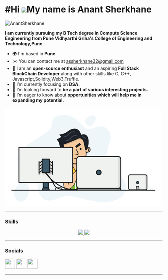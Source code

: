 #Hi ![](https://user-images.githubusercontent.com/18350557/176309783-0785949b-9127-417c-8b55-ab5a4333674e.gif)My name is Anant Sherkhane
===================================================================================================================================

<p align="left"> <img src="https://komarev.com/ghpvc/?username=Anant2090&label=Profile%20views&color=0e75b6&style=flat" alt="AnantSherkhane" /> </p>

**I am currently pursuing my B Tech degree in Compute Science Engineering from Pune Vidhyarthi Griha's College of Engineering and Technology,Pune**

* 🌍  I'm based in **Pune**
* ✉️  You can contact me at [assherkhane32@gmail.com](mailto:assherkhane32@gmail.com)
* 🧠 I am an **open-source enthusiast** and an aspiring **Full Stack BlockChain Developer** along with other skills like C, C++, Javascript,Solidity,Web3,Truffle.
* 🌱 I’m currently focusing on **DSA.**
* 👯 I’m looking forward to **be a part of various interesting projects.**
* 🤝 I’m eager to know about **opportunities which will help me in expanding my potential.**

<img alt="GIF" src="https://github.com/rahulvarma5297/rahulvarma5297/blob/main/hadder.gif?raw=true" width="500"/> 

<hr/>

### Skills
<p align="center">

  <a href="https://skillicons.dev">
    <img src="https://skillicons.dev/icons?i=git,github,python,c,cpp" />
    <img src="https://skillicons.dev/icons?i=html,css,js,nodejs" />
   
  </a>
         
</p>
<hr/>


### Socials

<p align="left"> <a href="https://github.com/Anant2090" target="_blank" rel="noreferrer"><img src="https://raw.githubusercontent.com/danielcranney/readme-generator/main/public/icons/socials/github.svg" width="32" height="32" /></a> <a href="https://www.instagram.com/sherkhane_anant_32/" target="_blank" rel="noreferrer"><img src="https://raw.githubusercontent.com/danielcranney/readme-generator/main/public/icons/socials/instagram.svg" width="32" height="32" /></a> <a href="https://www.linkedin.com/in/anant-sherkhane-778ab8264/" target="_blank" rel="noreferrer"><img src="https://raw.githubusercontent.com/danielcranney/readme-generator/main/public/icons/socials/linkedin.svg" width="32" height="32" /></a></p>
<hr/>

